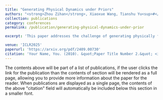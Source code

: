 ```yaml
---
title: "Generating Physical Dynamics under Priors"
authors: "<strong>Zhou Zihan</strong>, Xiaoxue Wang, Tianshu Yu<sup>#</sup>"
collection: publications
category: conferences
permalink: /publication/generating-physical-dynamics-under-prior

excerpt: 'This paper addresses the challenge of generating physically feasible dynamics in a data-driven context by incorporating physical priors into diffusion-based generative models. While traditional generative approaches often fail to enforce fundamental physical laws, the proposed framework integrates two types of priors: distributional priors, such as roto-translational invariance, and physical feasibility priors, including conservation laws and PDE constraints. By embedding these priors into the generative process, the method efficiently produces realistic physical dynamics, such as trajectories and flows. Empirical evaluations demonstrate its effectiveness across various physical systems, highlighting its potential for advancing AI-driven scientific modeling.'

venue: 'ICLR2025'
paperurl: 'https://arxiv.org/pdf/2409.00730'
citation: 'Your Name, You. (2010). &quot;Paper Title Number 2.&quot; <i>Journal 1</i>. 1(2).'
---
```


The contents above will be part of a list of publications, if the user clicks the link for the publication than the contents of section will be rendered as a full page, allowing you to provide more information about the paper for the reader. When publications are displayed as a single page, the contents of the above "citation" field will automatically be included below this section in a smaller font.